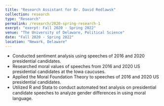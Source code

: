 ```yaml
---
title: "Research Assistant for Dr. David Redlawsk"
collection: research
type: "Research"
permalink: /research/2020-spring-research-1
exerpt: "exerpt: Fall 2020 - Spring 2022"
venue: "The University of Delaware, Political Science"
date: "Fall 2020 - Spring 2022"
location: "Newark, Delaware"
---
```


- Conducted sentiment analysis using speeches of 2016 and 2020 presidential candidates.
- Researched moral values of speeches from 2016 and 2020 US presidential candidates at the Iowa caucuses.
- Applied the Moral Foundation Theory to speeches of 2016 and 2020 US presidential candidates.
- Utilized R and Stata to conduct automated text analysis on presidential candidate speeches to analyze gender diﬀerences in using moral language.